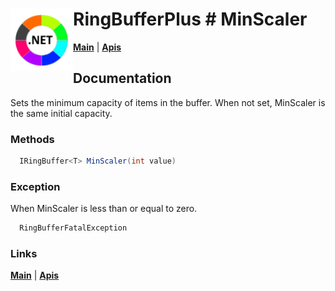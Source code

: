 # <img align="left" width="100" height="100" src="./images/icon.png"> RingBufferPlus # MinScaler

[**Main**](index.md#help) | 
[**Apis**](index.md#apis)

## Documentation
Sets the minimum capacity of items in the buffer. When not set, MinScaler is the same initial capacity.

### Methods

```csharp
  IRingBuffer<T> MinScaler(int value)
``` 

### Exception

When MinScaler is less than or equal to zero.

```csharp
  RingBufferFatalException
``` 

### Links
[**Main**](index.md#help) | 
[**Apis**](index.md#apis)

